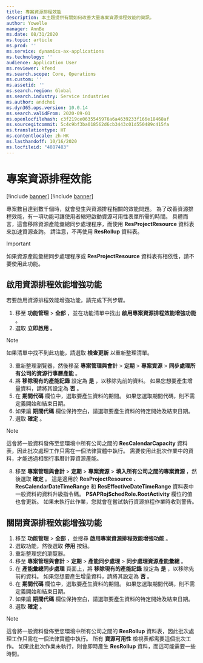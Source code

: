 ```yaml
---
title: 專案資源排程效能
description: 本主題提供有關如何改善大量專案資源排程效能的資訊。
author: Yowelle
manager: AnnBe
ms.date: 08/31/2020
ms.topic: article
ms.prod: ''
ms.service: dynamics-ax-applications
ms.technology: ''
audience: Application User
ms.reviewer: kfend
ms.search.scope: Core, Operations
ms.custom: ''
ms.assetid: ''
ms.search.region: Global
ms.search.industry: Service industries
ms.author: andchoi
ms.dyn365.ops.version: 10.0.14
ms.search.validFrom: 2020-09-01
ms.openlocfilehash: c3f219ce0635545976a6a4639233f166e18468af
ms.sourcegitcommit: 5c4c9bf3ba018562d6cb3443c01d550489c415fa
ms.translationtype: HT
ms.contentlocale: zh-HK
ms.lasthandoff: 10/16/2020
ms.locfileid: "4087483"
---
```

# <a name="project-resource-scheduling-performance"></a>專案資源排程效能

[!include [banner](../includes/banner.md)]
[!include [banner](../includes/preview-banner.md)]


專案數目達到數千個時，就會發生與資源排程相關的效能問題。 為了改善資源排程效能，有一項功能可讓使用者縮短啟動資源可用性表單所需的時間。 具體而言，這會移除資源產能彙總同步處理程序，而使用 **ResProjectResource** 資料表來加速資源查詢。 請注意，不再使用 **ResRollup** 資料表。

> [!IMPORTANT]
> 如果資源產能彙總同步處理程序或 **ResProjectResource** 資料表有相依性，請不要使用此功能。

## <a name="enable-resource-scheduling-performance-enhancement"></a>啟用資源排程效能增強功能
若要啟用資源排程效能增強功能，請完成下列步驟。

1. 移至 **功能管理** > **全部** ，並在功能清單中找出 **啟用專案資源排程效能增強功能** 。
2. 選取 **立即啟用** 。

> [!NOTE]
> 如果清單中找不到此功能，請選取 **檢查更新** 以重新整理清單。

3. 重新整理瀏覽器，然後移至 **專案管理與會計** > **定期** > **專案資源** > **同步處理所有公司的資源行事曆產能** 。
4. 將 **移除現有的產能記錄** 設定為 **是** ，以移除先前的資料。 如果您想要產生增量資料，請將其設定為 **否** 。
5. 在 **期間代碼** 欄位中，選取要產生資料的期間。 如果您選取期間代碼，則不需定義開始和結束日期。
6. 如果讓 **期間代碼** 欄位保持空白，請選取要產生資料的特定開始及結束日期。
7. 選取 **確定** 。

 > [!NOTE]
 > 這會將一般資料發佈至您環境中所有公司之間的 **ResCalendarCapacity** 資料表，因此批次處理工作只需在一個法律實體中執行。 需要使用此批次作業中的資料，才能透過相關行事曆計算資源產能。

8. 移至 **專案管理與會計** > **定期** > **專案資源** > **填入所有公司之間的專案資源** ，然後選取 **確定** 。 這是適用於 **ResProjectResource** 、 **ResCalendarDateTimeRange** 和 **ResEffectiveDateTimeRange** 資料表中一般資料的資料升級指令碼。 **PSAPRojSchedRole.RootActivity** 欄位的值也會更新。 如果未執行此作業，您就會在嘗試執行資源排程作業時收到警告。
 
## <a name="turn-off-resource-scheduling-performance-enhancement"></a>關閉資源排程效能增強功能

1. 移至 **功能管理** > **全部** ，並搜尋 **啟用專案資源排程效能增強功能** 。
2. 選取功能，然後選取 **停用** 按鈕。
3. 重新整理您的瀏覽器。
4. 移至 **專案管理與會計** > **定期** > **產能同步處理** > **同步處理資源產能彙總** 。
5. 在 **產能彙總同步處理** 頁面上，將 **移除現有的產能記錄** 設定為 **是** ，以移除先前的資料。 如果您想要產生增量資料，請將其設定為 **否** 。
6. 在 **期間代碼** 欄位中，選取要產生資料的期間。 如果您選取期間代碼，則不需定義開始和結束日期。
7. 如果讓 **期間代碼** 欄位保持空白，請選取要產生資料的特定開始及結束日期。
8. 選取 **確定** 。

> [!NOTE]
> 這會將一般資料發佈至您環境中所有公司之間的 **ResRollup** 資料表，因此批次處理工作只需在一個法律實體中執行。 所有 **資源可用性** 檢視表都需要這個批次工作。 如果此批次作業未執行，則會即時產生 **ResRollup** 資料，而這可能需要一些時間。
